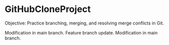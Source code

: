 ﻿# GitHubCloneProject

Objective: Practice branching, merging, and resolving merge conflicts in Git.

Modification in main branch.
Feature branch update.
Modification in main branch.
